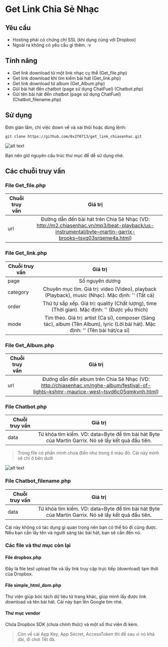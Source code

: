 # Get Link Chia Sẻ Nhạc

## Yêu cầu
* Hosting phải có chứng chỉ SSL (khi dụng cùng với Dropbox)
* Ngoài ra không có yêu cầu gì thêm. :v
## Tính năng
* Get link download từ một link nhạc cụ thể (Get_file.php)
* Get link download khi tìm kiếm bài hát (Get_link.php)
* Get link download từ album (Get_Album.php)
* Gửi bài hát đến chatbot (page sử dụng ChatFuel) (Chatbot.php)
* Gửi tên bài hát đến chatbot (page sử dụng ChatFuel) (Chatbot_filename.php)
## Sử dụng
Đơn giản lắm, chỉ việc down về và xài thôi hoặc dùng lệnh:
```
git clone https://github.com/0x2f0713/get_link_chiasenhac.git
```
![alt text](https://i.imgur.com/xUcuUgn.png)

Bạn nên giữ nguyên cấu trúc thư mục để dễ sử dụng nhé.
## Các chuỗi truy vấn
### File Get_file.php

| Chuỗi truy vấn        | Giá trị          |
| ------------- |:-------------:|
| url      | Đường dẫn đến bài hát trên Chia Sẻ Nhạc (VD: http://m2.chiasenhac.vn/mp3/beat-playback/us-instrumental/byte~martin-garrix-brooks~tsvq03srqenw4a.html) |
### File Get_link.php
| Chuỗi truy vấn        | Giá trị          |
| ------------- |:-------------:|
| page      | Số nguyên dương |
| category      | Chuyên mục tìm. Giá trị: video (Video), playback (Playback), music (Nhạc). Mặc định: '' (Tất cả) |
| order      | Thứ tự sắp xếp. Giá trị: quality (Chất lượng), time (Thời gian). Mặc định: '' (Được yêu thích) |
| mode      | Tìm theo. Giá trị: artist (Ca sĩ), composer (Sáng tác), album (Tên Album), lyric (Lời bài hát). Mặc định: '' (Tên bài hát/ca sĩ) |
### File Get_Album.php
| Chuỗi truy vấn        | Giá trị          |
| ------------- |:-------------:|
| url      | Đường dẫn đến album trên Chia Sẻ Nhạc (VD: http://chiasenhac.vn/nghe-album/festival-of-lights~kshmr-maurice-west~tsvd6c05qmkvnh.html) |
### File Chatbot.php
| Chuỗi truy vấn        | Giá trị          |
| ------------- |:-------------:|
| data      | Từ khóa tìm kiếm. VD: data=Byte để tìm bài hát Byte của Martin Garrix. Nó sẽ lấy kết quả đầu tiên. |
> Trong file có phần mình chưa điền như trong ô màu đỏ. Cái này mình sẽ chỉ ở bên dưới

![alt text](https://i.imgur.com/KOLX54K.png)
### File Chatbot_filename.php
| Chuỗi truy vấn        | Giá trị          |
| ------------- |:-------------:|
| data      | Từ khóa tìm kiếm. VD: data=Byte để tìm bài hát Byte của Martin Garrix. Nó sẽ lấy kết quả đầu tiên. |

Cái này không có tác dụng gì quan trọng nên bạn có thể bỏ đi cũng được. Nếu bạn cần lấy tên và người sáng tác bài hát, bạn sẽ cần đến nó.
### Các file và thư mục còn lại
#### File dropbox.php
Đây là file test upload file và lấy link truy cập trực tiếp (download) tạm thời của Dropbox.
#### File simple_html_dom.php
Thư viện giúp bóc tách dữ liệu từ trang khác, giúp mình lấy được link download và tên bài hát. Cái này bạn lên Google tìm nhé.
#### Thư mục vendor
Chứa Dropbox SDK (chưa chính thức) và một số thư viện đi kèm.

> Còn về cái App Key, App Secret, AccessToken thì để sau vì nó khá dài, đi chơi Tết đã.
